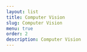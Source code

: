 ```yaml
---
layout: list
title: Computer Vision
slug: Computer Vision
menu: true
order: 2
description: Computer Vision 
---
```

